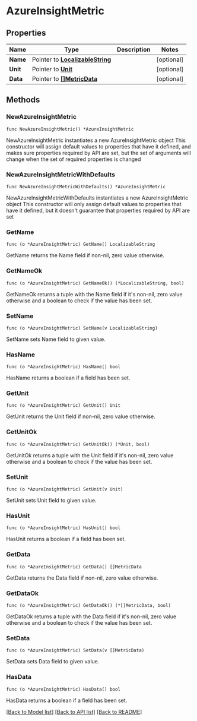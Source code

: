 # AzureInsightMetric

## Properties

Name | Type | Description | Notes
------------ | ------------- | ------------- | -------------
**Name** | Pointer to [**LocalizableString**](LocalizableString.md) |  | [optional] 
**Unit** | Pointer to [**Unit**](Unit.md) |  | [optional] 
**Data** | Pointer to [**[]MetricData**](MetricData.md) |  | [optional] 

## Methods

### NewAzureInsightMetric

`func NewAzureInsightMetric() *AzureInsightMetric`

NewAzureInsightMetric instantiates a new AzureInsightMetric object
This constructor will assign default values to properties that have it defined,
and makes sure properties required by API are set, but the set of arguments
will change when the set of required properties is changed

### NewAzureInsightMetricWithDefaults

`func NewAzureInsightMetricWithDefaults() *AzureInsightMetric`

NewAzureInsightMetricWithDefaults instantiates a new AzureInsightMetric object
This constructor will only assign default values to properties that have it defined,
but it doesn't guarantee that properties required by API are set

### GetName

`func (o *AzureInsightMetric) GetName() LocalizableString`

GetName returns the Name field if non-nil, zero value otherwise.

### GetNameOk

`func (o *AzureInsightMetric) GetNameOk() (*LocalizableString, bool)`

GetNameOk returns a tuple with the Name field if it's non-nil, zero value otherwise
and a boolean to check if the value has been set.

### SetName

`func (o *AzureInsightMetric) SetName(v LocalizableString)`

SetName sets Name field to given value.

### HasName

`func (o *AzureInsightMetric) HasName() bool`

HasName returns a boolean if a field has been set.

### GetUnit

`func (o *AzureInsightMetric) GetUnit() Unit`

GetUnit returns the Unit field if non-nil, zero value otherwise.

### GetUnitOk

`func (o *AzureInsightMetric) GetUnitOk() (*Unit, bool)`

GetUnitOk returns a tuple with the Unit field if it's non-nil, zero value otherwise
and a boolean to check if the value has been set.

### SetUnit

`func (o *AzureInsightMetric) SetUnit(v Unit)`

SetUnit sets Unit field to given value.

### HasUnit

`func (o *AzureInsightMetric) HasUnit() bool`

HasUnit returns a boolean if a field has been set.

### GetData

`func (o *AzureInsightMetric) GetData() []MetricData`

GetData returns the Data field if non-nil, zero value otherwise.

### GetDataOk

`func (o *AzureInsightMetric) GetDataOk() (*[]MetricData, bool)`

GetDataOk returns a tuple with the Data field if it's non-nil, zero value otherwise
and a boolean to check if the value has been set.

### SetData

`func (o *AzureInsightMetric) SetData(v []MetricData)`

SetData sets Data field to given value.

### HasData

`func (o *AzureInsightMetric) HasData() bool`

HasData returns a boolean if a field has been set.


[[Back to Model list]](../README.md#documentation-for-models) [[Back to API list]](../README.md#documentation-for-api-endpoints) [[Back to README]](../README.md)


